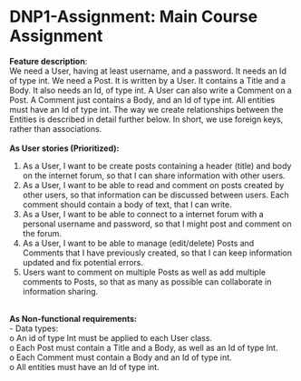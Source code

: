 # DNP1-Assignment: Main Course Assignment


<b>Feature description</b>:<br />
We need a User, having at least username, and a password. It needs an Id of type int. We need a Post. It is written by a User. It contains a Title and a Body. It also needs an Id, of type int. A User can also write a Comment on a Post. A Comment just contains a Body, and an Id of type int.
All entities must have an Id of type int. The way we create relationships between the Entities is described in detail further below. In short, we use foreign keys, rather than associations.
<br /><br />
<b>As User stories (Prioritized):</b><br />
  1.	As a User, I want to be create posts containing a header (title) and body on the internet forum, so that I can share information with other users.<br />
  2.	As a User, I want to be able to read and comment on posts created by other users, so that information can be discussed between users. Each comment should contain a body of text, that I can write.<br />
  3.	As a User, I want to be able to connect to a internet forum with a personal username and password, so that I might post and comment on the forum.<br />
  4.	As a User, I want to be able to manage (edit/delete) Posts and Comments that I have previously created, so that I can keep information updated and fix potential errors.<br />
  5.	Users want to comment on multiple Posts as well as add multiple comments to Posts, so that as many as possible can collaborate in information sharing.<br />
<br />
<b>As Non-functional requirements:</b><br />
-	Data types:<br />
  o	An id of type Int must be applied to each User class.<br />
  o	Each Post must contain a Title and a Body, as well as an Id of type Int.<br />
  o	Each Comment must contain a Body and an Id of type int.<br />
  o	All entities must have an Id of type int.<br />
